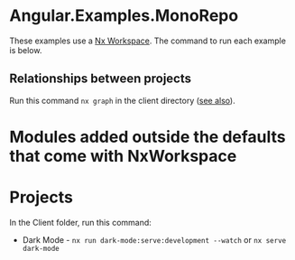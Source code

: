 # Angular.Examples.MonoRepo
These examples use a [Nx Workspace](https://nx.dev/).  The command to run each example is below.

## Relationships between projects
Run this command ```nx graph``` in the client directory ([see also](https://nx.dev/using-nx/nx-cli#understanding-the-codebase)).

# Modules added outside the defaults that come with NxWorkspace

# Projects
In the Client folder, run this command:
- Dark Mode - ```nx run dark-mode:serve:development --watch```  or ```nx serve dark-mode```